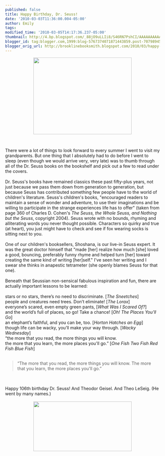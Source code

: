 ```yaml
---
published: false
title: Happy Birthday, Dr. Seuss!
date: '2010-03-03T11:36:00.004-05:00'
author: Emily
tags: 
modified_time: '2010-03-05T14:17:36.237-05:00'
thumbnail: http://4.bp.blogspot.com/_88jO9uLLIi8/S46RN7PshCI/AAAAAAAAAAc/eVTG8od1PU8/s72-c/drseuss.jpg
blogger_id: tag:blogger.com,1999:blog-5767374071871443859.post-7079894561492364588
blogger_orig_url: http://brooklinebooksmith.blogspot.com/2010/03/happy-birthday-dr-seuss.html
---
```


<a onblur="try {parent.deselectBloggerImageGracefully();} catch(e) {}" href="http://4.bp.blogspot.com/_88jO9uLLIi8/S46RN7PshCI/AAAAAAAAAAc/eVTG8od1PU8/s1600-h/drseuss.jpg"><img style="margin: 0px auto 10px; display: block; text-align: center; cursor: pointer; width: 320px; height: 250px;" src="http://4.bp.blogspot.com/_88jO9uLLIi8/S46RN7PshCI/AAAAAAAAAAc/eVTG8od1PU8/s320/drseuss.jpg" alt="" id="BLOGGER_PHOTO_ID_5444448667965359138" border="0" /></a><br /><br />There were a lot of things to look forward to every summer I went to visit my grandparents.  But one thing that I absolutely had to do before I went to sleep (even though we would arrive very, very late) was to thumb through all of the Dr. Seuss books on the bookshelf and pick out a few to read under the covers.<br /><br />Dr. Seuss's books have remained classics these past fifty-plus years, not just because we pass them down from generation to generation, but because Seuss has contributed something few people have to the world of children's literature.  Seuss's children's books, "encouraged readers to maintain a sense of wonder and adventure, to use their imaginations and be willing to participate in the strange experiences life has to offer" (taken from page 360 of Charles D. Cohen's <span style="font-style: italic;">The Seuss, the Whole Seuss, and Nothing but the Seuss</span>, copyright 2004).  Seuss wrote with no bounds, rhyming and alliterating words you never thought possible.  Characters so quirky and true (at heart), you just might have to check and see if fox wearing socks is sitting next to you.<br /><br />One of our children's booksellers, Shoshana, is our live-in Seuss expert.  It was the great doctor himself that "made [her] realize how much [she] loved a good, bouncing, preferably funny rhyme and helped turn [her] toward creating the same kind of writing [her]self."  I've seen her writing and I swear she thinks in anapestic tetrameter (she openly blames Seuss for that one).<br /><br />Beneath that Seussian non-sensical fabulous inspiration and fun, there are actually important lessons to be learned:<br /><br />stars or no stars, there’s no need to discriminate.        [<span style="font-style: italic;">The Sneetches</span>]<br />people and creatures need trees. Don’t eliminate!        [<span style="font-style: italic;">The Lorax</span>]<br />everyone’s scared, even empty green pants,                [<span style="font-style: italic;">What Was I Scared Of?</span>]<br />and the world’s full of places, so go! Take a chance!        [<span style="font-style: italic;">Oh! The Places You'll Go</span>]<br />an elephant’s faithful, and you can be, too.                    [<span style="font-style: italic;">Horton Hatches an Egg</span>]<br />though life can be wacky, you’ll make your way through.    [<span style="font-style: italic;">Wacky Wednesday</span>]<br />“the more that you read, the more things you will know.<br />the more that you learn, the more places you'll go.”        [<span style="font-style: italic;">One Fish Two Fish Red Fish Blue Fish</span>]<br /><br /><blockquote>“The more that you read, the more things you will know. The more that you learn, the more places you'll go.”</blockquote><br /><br />Happy 106th birthday Dr. Seuss!  And Theodor Geisel.   And Theo LeSeig. (He went by many names.)<br /><br /><a onblur="try {parent.deselectBloggerImageGracefully();} catch(e) {}" href="http://1.bp.blogspot.com/_88jO9uLLIi8/S46RT5TpWgI/AAAAAAAAAAk/KLbYGnOko1U/s1600-h/dr-suess-books-chromatically-arranged.jpg"><img style="margin: 0px auto 10px; display: block; text-align: center; cursor: pointer; width: 320px; height: 162px;" src="http://1.bp.blogspot.com/_88jO9uLLIi8/S46RT5TpWgI/AAAAAAAAAAk/KLbYGnOko1U/s320/dr-suess-books-chromatically-arranged.jpg" alt="" id="BLOGGER_PHOTO_ID_5444448770524273154" border="0" /></a>